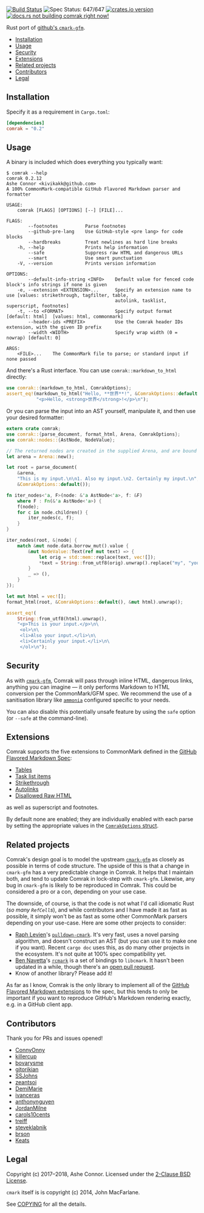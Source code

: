 [![Build Status](https://travis-ci.org/kivikakk/comrak.svg?branch=master)](https://travis-ci.org/kivikakk/comrak)
![Spec Status: 647/647](https://img.shields.io/badge/specs-647%2F647-brightgreen.svg)
[![crates.io version](https://img.shields.io/crates/v/comrak.svg)](https://crates.io/crates/comrak)
[![docs.rs not building comrak right now!](https://docs.rs/comrak/badge.svg)](https://kivikakk.github.io/comrak/comrak/)

Rust port of [github's `cmark-gfm`](https://github.com/github/cmark).

* [Installation](#installation)
* [Usage](#usage)
* [Security](#security)
* [Extensions](#extensions)
* [Related projects](#related-projects)
* [Contributors](#contributors)
* [Legal](#legal)

## Installation

Specify it as a requirement in `Cargo.toml`:

```toml
[dependencies]
comrak = "0.2"
```

## Usage

A binary is included which does everything you typically want:

```
$ comrak --help
comrak 0.2.12
Ashe Connor <kivikakk@github.com>
A 100% CommonMark-compatible GitHub Flavored Markdown parser and formatter

USAGE:
    comrak [FLAGS] [OPTIONS] [--] [FILE]...

FLAGS:
        --footnotes          Parse footnotes
        --github-pre-lang    Use GitHub-style <pre lang> for code blocks
        --hardbreaks         Treat newlines as hard line breaks
    -h, --help               Prints help information
        --safe               Suppress raw HTML and dangerous URLs
        --smart              Use smart punctuation
    -V, --version            Prints version information

OPTIONS:
        --default-info-string <INFO>    Default value for fenced code block's info strings if none is given
    -e, --extension <EXTENSION>...      Specify an extension name to use [values: strikethrough, tagfilter, table,
                                        autolink, tasklist, superscript, footnotes]
    -t, --to <FORMAT>                   Specify output format [default: html]  [values: html, commonmark]
        --header-ids <PREFIX>           Use the Comrak header IDs extension, with the given ID prefix
        --width <WIDTH>                 Specify wrap width (0 = nowrap) [default: 0]

ARGS:
    <FILE>...    The CommonMark file to parse; or standard input if none passed
```

And there's a Rust interface.  You can use `comrak::markdown_to_html` directly:

``` rust
use comrak::{markdown_to_html, ComrakOptions};
assert_eq!(markdown_to_html("Hello, **世界**!", &ComrakOptions::default()),
           "<p>Hello, <strong>世界</strong>!</p>\n");
```

Or you can parse the input into an AST yourself, manipulate it, and then use your desired
formatter:

``` rust
extern crate comrak;
use comrak::{parse_document, format_html, Arena, ComrakOptions};
use comrak::nodes::{AstNode, NodeValue};

// The returned nodes are created in the supplied Arena, and are bound by its lifetime.
let arena = Arena::new();

let root = parse_document(
    &arena,
    "This is my input.\n\n1. Also my input.\n2. Certainly my input.\n",
    &ComrakOptions::default());

fn iter_nodes<'a, F>(node: &'a AstNode<'a>, f: &F)
    where F : Fn(&'a AstNode<'a>) {
    f(node);
    for c in node.children() {
        iter_nodes(c, f);
    }
}

iter_nodes(root, &|node| {
    match &mut node.data.borrow_mut().value {
        &mut NodeValue::Text(ref mut text) => {
            let orig = std::mem::replace(text, vec![]);
            *text = String::from_utf8(orig).unwrap().replace("my", "your").as_bytes().to_vec();
        }
        _ => (),
    }
});

let mut html = vec![];
format_html(root, &ComrakOptions::default(), &mut html).unwrap();

assert_eq!(
    String::from_utf8(html).unwrap(),
    "<p>This is your input.</p>\n\
     <ol>\n\
     <li>Also your input.</li>\n\
     <li>Certainly your input.</li>\n\
     </ol>\n");
```

## Security

As with [`cmark-gfm`](https://github.com/github/cmark#security), Comrak will pass through inline HTML, dangerous links, anything you can imagine — it only performs Markdown to HTML conversion per the CommonMark/GFM spec.  We recommend the use of a sanitisation library like [`ammonia`](https://github.com/notriddle/ammonia) configured specific to your needs.

You can also disable this potentially unsafe feature by using the `safe` option (or `--safe` at the command-line).

## Extensions

Comrak supports the five extensions to CommonMark defined in the
[GitHub Flavored Markdown Spec](https://github.github.com/gfm/):

* [Tables](https://github.github.com/gfm/#tables-extension-)
* [Task list items](https://github.github.com/gfm/#task-list-items-extension-)
* [Strikethrough](https://github.github.com/gfm/#strikethrough-extension-)
* [Autolinks](https://github.github.com/gfm/#autolinks-extension-)
* [Disallowed Raw HTML](https://github.github.com/gfm/#disallowed-raw-html-extension-)

as well as superscript and footnotes.

By default none are enabled; they are individually enabled with each parse by
setting the appropriate values in the
[`ComrakOptions` struct](https://docs.rs/comrak/newest/comrak/struct.ComrakOptions.html).

## Related projects

Comrak's design goal is to model the upstream [`cmark-gfm`](https://github.com/github/cmark) as closely as possible in terms of code structure. The upside of this is that a change in `cmark-gfm` has a very predictable change in Comrak. It helps that I maintain both, and tend to update Comrak in lock-step with `cmark-gfm`. Likewise, any bug in `cmark-gfm` is likely to be reproduced in Comrak. This could be considered a pro or a con, depending on your use case.

The downside, of course, is that the code is not what I'd call idiomatic Rust (_so many `RefCell`s_), and while contributors and I have made it as fast as possible, it simply won't be as fast as some other CommonMark parsers depending on your use-case. Here are some other projects to consider:

* [Raph Levien](https://github.com/raphlinus)'s [`pulldown-cmark`](https://github.com/google/pulldown-cmark). It's very fast, uses a novel parsing algorithm, and doesn't construct an AST (but you can use it to make one if you want). Recent `cargo doc` uses this, as do many other projects in the ecosystem. It's not quite at 100% spec compatibility yet.
* [Ben Navetta](https://github.com/bnavetta)'s [`rcmark`](https://github.com/bnavetta/rcmark) is a set of bindings to `libcmark`. It hasn't been updated in a while, though there's an [open pull request](https://github.com/bnavetta/rcmark/pull/2).
* Know of another library? Please add it!

As far as I know, Comrak is the only library to implement all of the [GitHub Flavored Markdown extensions](https://github.github.com/gfm) to the spec, but this tends to only be important if you want to reproduce GitHub's Markdown rendering exactly, e.g. in a GitHub client app.

## Contributors

Thank you for PRs and issues opened!

* [ConnyOnny](https://github.com/ConnyOnny)
* [killercup](https://github.com/killercup)
* [bovarysme](https://github.com/bovarysme)
* [gjtorikian](https://github.com/gjtorikian)
* [SSJohns](https://github.com/SSJohns)
* [zeantsoi](https://github.com/zeantsoi)
* [DemiMarie](https://github.com/DemiMarie)
* [ivanceras](https://github.com/ivanceras)
* [anthonynguyen](https://github.com/anthonynguyen)
* [JordanMilne](https://github.com/JordanMilne)
* [carols10cents](https://github.com/carols10cents)
* [treiff](https://github.com/treiff)
* [steveklabnik](https://github.com/steveklabnik)
* [brson](https://github.com/brson)
* [Keats](https://github.com/Keats)

## Legal

Copyright (c) 2017–2018, Ashe Connor.  Licensed under the [2-Clause BSD License](https://opensource.org/licenses/BSD-2-Clause).

`cmark` itself is is copyright (c) 2014, John MacFarlane.

See [COPYING](COPYING) for all the details.
